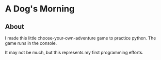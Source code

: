 # A Dog's Morning

## About

I made this little choose-your-own-adventure game to practice python. The game runs in the console.

It may not be much, but this represents my first programming efforts.
